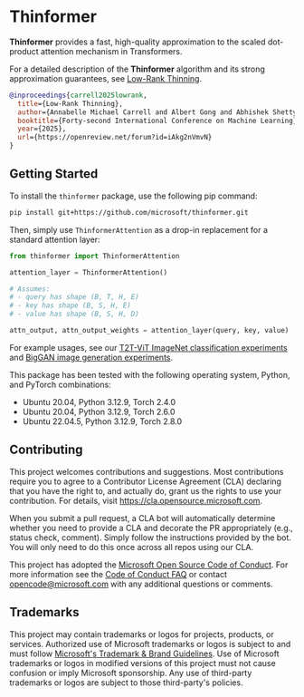 # Thinformer

**Thinformer** provides a fast, high-quality approximation to the scaled dot-product attention mechanism in Transformers.

For a detailed description of the **Thinformer** algorithm and its strong approximation guarantees, see [Low-Rank Thinning](https://arxiv.org/pdf/2502.12063).

```bib
@inproceedings{carrell2025lowrank,
  title={Low-Rank Thinning},
  author={Annabelle Michael Carrell and Albert Gong and Abhishek Shetty and Raaz Dwivedi and Lester Mackey},
  booktitle={Forty-second International Conference on Machine Learning},
  year={2025},
  url={https://openreview.net/forum?id=iAkg2nVmvN}
}
```

## Getting Started
To install the `thinformer` package, use the following pip command:
```bash
pip install git+https://github.com/microsoft/thinformer.git
```

Then, simply use `ThinformerAttention` as a drop-in replacement for a standard attention layer:

```python
from thinformer import ThinformerAttention

attention_layer = ThinformerAttention()

# Assumes:
# - query has shape (B, T, H, E)
# - key has shape (B, S, H, E)
# - value has shape (B, S, H, D)

attn_output, attn_output_weights = attention_layer(query, key, value)
```

For example usages, see our [T2T-ViT ImageNet classification experiments](./examples/t2t/README.md) and [BigGAN image generation experiments](./examples/biggan/README.md).

This package has been tested with the following operating system, Python, and PyTorch combinations:
- Ubuntu 20.04, Python 3.12.9, Torch 2.4.0
- Ubuntu 20.04, Python 3.12.9, Torch 2.6.0
- Ubuntu 22.04.5, Python 3.12.9, Torch 2.8.0

## Contributing

This project welcomes contributions and suggestions.  Most contributions require you to agree to a
Contributor License Agreement (CLA) declaring that you have the right to, and actually do, grant us
the rights to use your contribution. For details, visit https://cla.opensource.microsoft.com.

When you submit a pull request, a CLA bot will automatically determine whether you need to provide
a CLA and decorate the PR appropriately (e.g., status check, comment). Simply follow the instructions
provided by the bot. You will only need to do this once across all repos using our CLA.

This project has adopted the [Microsoft Open Source Code of Conduct](https://opensource.microsoft.com/codeofconduct/).
For more information see the [Code of Conduct FAQ](https://opensource.microsoft.com/codeofconduct/faq/) or
contact [opencode@microsoft.com](mailto:opencode@microsoft.com) with any additional questions or comments.

## Trademarks

This project may contain trademarks or logos for projects, products, or services. Authorized use of Microsoft
trademarks or logos is subject to and must follow
[Microsoft's Trademark & Brand Guidelines](https://www.microsoft.com/en-us/legal/intellectualproperty/trademarks/usage/general).
Use of Microsoft trademarks or logos in modified versions of this project must not cause confusion or imply Microsoft sponsorship.
Any use of third-party trademarks or logos are subject to those third-party's policies.

